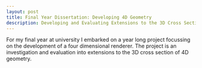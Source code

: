```yaml
---
layout: post
title: Final Year Dissertation: Developing 4D Geometry
description: Developing and Evaluating Extensions to the 3D Cross Section of 4D Geometry
---
```


For my final year at university I embarked on a year long project focussing on the development of a four dimensional renderer.
The project is an investigation and evaluation into extensions to the 3D cross section of 4D geometry.

<object data="/assets/l4proj.pdf" width=650 height=525 type='application/pdf'></object>